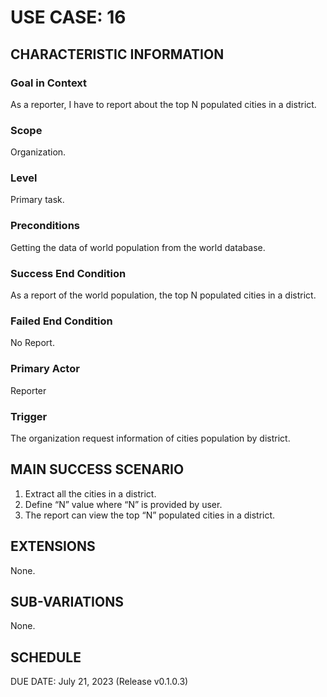 # USE CASE: 16

## CHARACTERISTIC INFORMATION

### Goal in Context

As a reporter, I have to report about the top N populated cities in a district.

### Scope

Organization.

### Level

Primary task.

### Preconditions

Getting the data of world population from the world database.

### Success End Condition

As a report of the world population, the top N populated cities in a district.

### Failed End Condition

No Report.

### Primary Actor

Reporter

### Trigger

The organization request information of cities population by district.

## MAIN SUCCESS SCENARIO

1. Extract all the cities in a district.
2. Define “N” value where “N” is provided by user.
3. The report can view the top “N” populated cities in a district.

## EXTENSIONS

None.

## SUB-VARIATIONS

None.

## SCHEDULE

DUE DATE: July 21, 2023 (Release v0.1.0.3)
